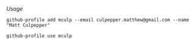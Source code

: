 *Usage*
 
`github-profile add mculp --email culpepper.matthew@gmail.com --name "Matt Culpepper"`

`github-profile use mculp`


